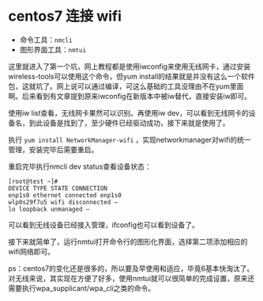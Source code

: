 # centos7 连接 wifi

- 命令工具：`nmcli`
- 图形界面工具：`nmtui`





这里就进入了第一个坑，网上教程都是使用iwconfig来使用无线网卡，通过安装wireless-tools可以使用这个命令，但yum install的结果就是并没有这么一个软件包，这就坑了。网上说可以通过编译，可这么基础的工具没理由不在yum里面啊。后来看到有文章提到原来iwconfig在新版本中被iw替代，直接安装iw即可。

使用iw list查看，无线网卡果然可以识别。再使用iw  dev，可以看到无线网卡的设备名，到此设备是找到了，至少硬件已经驱动成功，接下来就是使用了。

执行 `yum install NetworkManager-wifi` ，实现networkmanager对wifi的统一管理，安装完毕后需要重启。

重启完毕执行nmcli dev status查看设备状态：

```
[root@test ~]#
DEVICE TYPE STATE CONNECTION
enp1s0 ethernet connected enp1s0
wlp0s29f7u5 wifi disconnected —
lo loopback unmanaged —
```
可以看到无线设备已经接入管理，ifconfig也可以看到设备了。

接下来就简单了，运行nmtui打开命令行的图形化界面，选择第二项添加相应的wifi网络即可。

ps：centos7的变化还是很多的，所以要及早使用和适应，毕竟6基本快淘汰了。对无线来说，其实现在方便了好多，使用nmtui就可以很简单的完成设置，原来还需要执行wpa_supplicant/wpa_cli之类的命令。
